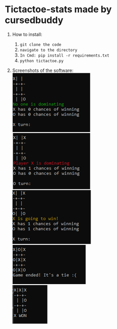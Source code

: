# Tictactoe-stats made by cursedbuddy
1. How to install:
    1. ``git clone the code``
    2. ``navigate to the directory``
    3. ``In Cmd: pip install -r requirements.txt``
    4. ``python tictactoe.py``

2. Screenshots of the software: </br>
![GitHub Logo](/screenshots/image1.PNG)</br>
![GitHub Logo](/screenshots/image2.PNG)</br>
![GitHub Logo](/screenshots/image3.PNG)</br>
![GitHub Logo](/screenshots/image4.PNG)</br>
![GitHub Logo](/screenshots/image5.PNG)</br>
</br>
